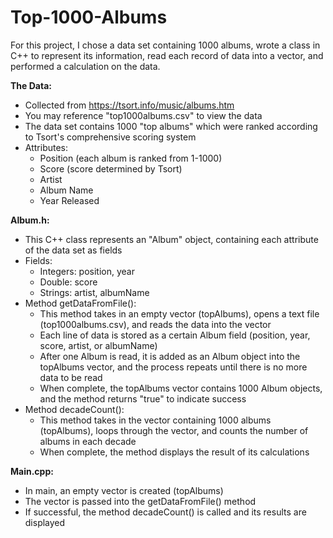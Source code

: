 # Top-1000-Albums
For this project, I chose a data set containing 1000 albums, wrote a class in C++ to represent its information, read each record of data into a vector, and performed a calculation on the data.

**The Data:**
  - Collected from https://tsort.info/music/albums.htm
  - You may reference "top1000albums.csv" to view the data
  - The data set contains 1000 "top albums" which were ranked according to Tsort's comprehensive scoring system
  - Attributes:
      - Position (each album is ranked from 1-1000)
      - Score (score determined by Tsort)
      - Artist
      - Album Name
      - Year Released

**Album.h:**
  - This C++ class represents an "Album" object, containing each attribute of the data set as fields
  - Fields:
      - Integers: position, year
      - Double: score
      - Strings: artist, albumName
  - Method getDataFromFile():
      - This method takes in an empty vector (topAlbums), opens a text file (top1000albums.csv), and reads the data into the vector
      - Each line of data is stored as a certain Album field (position, year, score, artist, or albumName)
      - After one Album is read, it is added as an Album object into the topAlbums vector, and the process repeats until there is no more data to be read
      - When complete, the topAlbums vector contains 1000 Album objects, and the method returns "true" to indicate success
  - Method decadeCount():
      - This method takes in the vector containing 1000 albums (topAlbums), loops through the vector, and counts the number of albums in each decade
      - When complete, the method displays the result of its calculations

**Main.cpp:**
  - In main, an empty vector is created (topAlbums)
  - The vector is passed into the getDataFromFile() method
  - If successful, the method decadeCount() is called and its results are displayed
  
